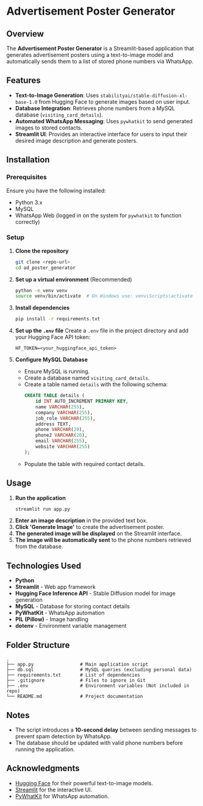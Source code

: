 # Advertisement Poster Generator

## Overview
The **Advertisement Poster Generator** is a Streamlit-based application that generates advertisement posters using a text-to-image model and automatically sends them to a list of stored phone numbers via WhatsApp.

## Features
- **Text-to-Image Generation**: Uses `stabilityai/stable-diffusion-xl-base-1.0` from Hugging Face to generate images based on user input.
- **Database Integration**: Retrieves phone numbers from a MySQL database (`visiting_card_details`).
- **Automated WhatsApp Messaging**: Uses `pywhatkit` to send generated images to stored contacts.
- **Streamlit UI**: Provides an interactive interface for users to input their desired image description and generate posters.

## Installation
### Prerequisites
Ensure you have the following installed:
- Python 3.x
- MySQL
- WhatsApp Web (logged in on the system for `pywhatkit` to function correctly)

### Setup
1. **Clone the repository**
   ```bash
   git clone <repo-url>
   cd ad_poster_generator
   ```

2. **Set up a virtual environment** (Recommended)
   ```bash
   python -m venv venv
   source venv/bin/activate  # On Windows use: venv\Scripts\activate
   ```

3. **Install dependencies**
   ```bash
   pip install -r requirements.txt
   ```

4. **Set up the `.env` file**
   Create a `.env` file in the project directory and add your Hugging Face API token:
   ```
   HF_TOKEN=<your_huggingface_api_token>
   ```

5. **Configure MySQL Database**
   - Ensure MySQL is running.
   - Create a database named `visiting_card_details`.
   - Create a table named `details` with the following schema:
     ```sql
     CREATE TABLE details (
         id INT AUTO_INCREMENT PRIMARY KEY,
         name VARCHAR(255),
         company VARCHAR(255),
         job_role VARCHAR(255),
         address TEXT,
         phone VARCHAR(20),
         phone2 VARCHAR(20),
         email VARCHAR(255),
         website VARCHAR(255)
     );
     ```
   - Populate the table with required contact details.

## Usage
1. **Run the application**
   ```bash
   streamlit run app.py
   ```
2. **Enter an image description** in the provided text box.
3. **Click 'Generate Image'** to create the advertisement poster.
4. **The generated image will be displayed** on the Streamlit interface.
5. **The image will be automatically sent** to the phone numbers retrieved from the database.

## Technologies Used
- **Python**
- **Streamlit** - Web app framework
- **Hugging Face Inference API** - Stable Diffusion model for image generation
- **MySQL** - Database for storing contact details
- **PyWhatKit** - WhatsApp automation
- **PIL (Pillow)** - Image handling
- **dotenv** - Environment variable management

## Folder Structure
```
.
├── app.py                 # Main application script
├── db.sql                 # MySQL queries (excluding personal data)
├── requirements.txt       # List of dependencies
├── .gitignore             # Files to ignore in Git
├── .env                   # Environment variables (Not included in repo)
└── README.md              # Project documentation
```

## Notes
- The script introduces a **10-second delay** between sending messages to prevent spam detection by WhatsApp.
- The database should be updated with valid phone numbers before running the application.

## Acknowledgments
- [Hugging Face](https://huggingface.co/) for their powerful text-to-image models.
- [Streamlit](https://streamlit.io/) for the interactive UI.
- [PyWhatKit](https://github.com/Ankit404butfound/PyWhatKit) for WhatsApp automation.
